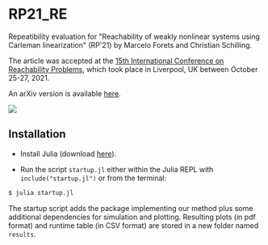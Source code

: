 # RP21_RE

Repeatibility evaluation for "Reachability of weakly nonlinear systems using Carleman linearization" (RP'21) by Marcelo Forets and Christian Schilling.

The article was accepted at the [15th International Conference on Reachability Problems](https://rp2021.csc.liv.ac.uk/index.html), which took place in Liverpool, UK between October 25-27, 2021.

An arXiv version is available [here](https://arxiv.org/abs/2108.10390).

![](https://rp2021.csc.liv.ac.uk/images/LivVGM-McCoy_Wynne-5880.png)

## Installation

- Install Julia (download [here](https://julialang.org/downloads/)).

- Run the script `startup.jl` either within the Julia REPL with `include("startup.jl")` or from the terminal:

```bash
$ julia startup.jl
```

The startup script adds the package implementing our method plus some additional dependencies for simulation and plotting. Resulting plots (in pdf format) and runtime table (in CSV format) are stored in a new folder named `results`.


